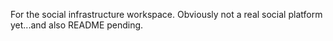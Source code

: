 For the social infrastructure workspace.  Obviously not a real social platform yet...and also README pending.